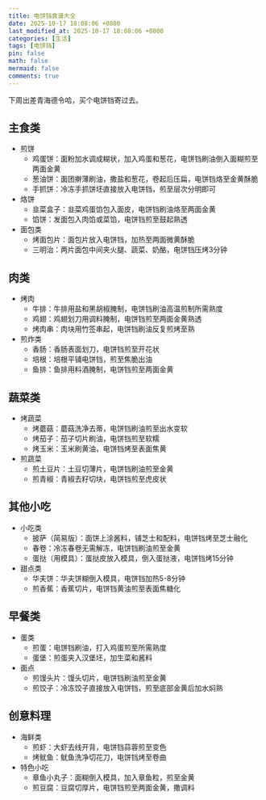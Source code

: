 ```yaml
---
title: 电饼铛食谱大全
date: 2025-10-17 18:08:06 +0800
last_modified_at: 2025-10-17 18:08:06 +0800
categories: [生活]
tags: [电饼铛]
pin: false
math: false
mermaid: false
comments: true
---
```


下周出差青海德令哈，买个电饼铛寄过去。

## 主食类
- 煎饼
  - 鸡蛋饼：面粉加水调成糊状，加入鸡蛋和葱花，电饼铛刷油倒入面糊煎至两面金黄
  - 葱油饼：面团擀薄刷油，撒盐和葱花，卷起后压扁，电饼铛烙至金黄酥脆
  - 手抓饼：冷冻手抓饼坯直接放入电饼铛，煎至层次分明即可
- 烙饼
  - 韭菜盒子：韭菜鸡蛋馅包入面皮，电饼铛刷油烙至两面金黄
  - 馅饼：发面包入肉馅或菜馅，电饼铛煎至鼓起熟透
- 面包类
  - 烤面包片：面包片放入电饼铛，加热至两面微黄酥脆
  - 三明治：两片面包中间夹火腿、蔬菜、奶酪，电饼铛压烤3分钟

## 肉类
- 烤肉
  - 牛排：牛排用盐和黑胡椒腌制，电饼铛刷油高温煎制所需熟度
  - 鸡翅：鸡翅划刀用调料腌制，电饼铛煎至两面金黄熟透
  - 烤肉串：肉块用竹签串起，电饼铛刷油反复煎烤至熟
- 煎炸类
  - 香肠：香肠表面划刀，电饼铛煎至开花状
  - 培根：培根平铺电饼铛，煎至焦脆出油
  - 鱼排：鱼排用料酒腌制，电饼铛煎至两面金黄

## 蔬菜类
- 烤蔬菜
  - 烤蘑菇：蘑菇洗净去蒂，电饼铛刷油煎至出水变软
  - 烤茄子：茄子切片刷油，电饼铛煎至软糯
  - 烤玉米：玉米刷黄油，电饼铛烤至表面焦黄
- 煎蔬菜
  - 煎土豆片：土豆切薄片，电饼铛刷油煎至金黄
  - 煎青椒：青椒去籽切块，电饼铛煎至虎皮状

## 其他小吃
- 小吃类
  - 披萨（简易版）：面饼上涂酱料，铺芝士和配料，电饼铛烤至芝士融化
  - 春卷：冷冻春卷无需解冻，电饼铛刷油煎至金黄
  - 蛋挞（用模具）：蛋挞皮放入模具，倒入蛋挞液，电饼铛烤15分钟
- 甜点类
  - 华夫饼：华夫饼糊倒入模具，电饼铛加热5-8分钟
  - 煎香蕉：香蕉切片，电饼铛黄油煎至表面焦糖化

## 早餐类
- 蛋类
  - 煎蛋：电饼铛刷油，打入鸡蛋煎至所需熟度
  - 蛋堡：煎蛋夹入汉堡坯，加生菜和酱料
- 面点
  - 煎馒头片：馒头切片，电饼铛刷油煎至金黄
  - 煎饺子：冷冻饺子直接放入电饼铛，煎至底部金黄后加水焖熟

## 创意料理
- 海鲜类
  - 煎虾：大虾去线开背，电饼铛蒜蓉煎至变色
  - 烤鱿鱼：鱿鱼洗净切花刀，电饼铛烤至卷曲
- 特色小吃
  - 章鱼小丸子：面糊倒入模具，加入章鱼粒，煎至金黄
  - 煎豆腐：豆腐切厚片，电饼铛煎至两面金黄，撒调料